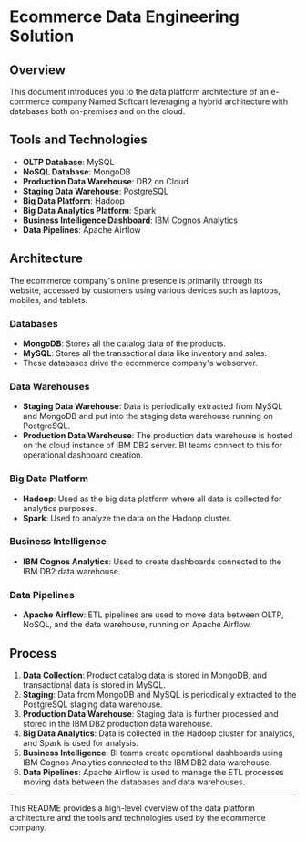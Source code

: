 # Ecommerce Data Engineering Solution

## Overview

This document introduces you to the data platform architecture of an e-commerce company Named Softcart leveraging a hybrid architecture with databases both on-premises and on the cloud.

## Tools and Technologies

- **OLTP Database**: MySQL
- **NoSQL Database**: MongoDB
- **Production Data Warehouse**: DB2 on Cloud
- **Staging Data Warehouse**: PostgreSQL
- **Big Data Platform**: Hadoop
- **Big Data Analytics Platform**: Spark
- **Business Intelligence Dashboard**: IBM Cognos Analytics
- **Data Pipelines**: Apache Airflow

## Architecture

The ecommerce company's online presence is primarily through its website, accessed by customers using various devices such as laptops, mobiles, and tablets.

### Databases

- **MongoDB**: Stores all the catalog data of the products.
- **MySQL**: Stores all the transactional data like inventory and sales.
- These databases drive the ecommerce company's webserver.

### Data Warehouses

- **Staging Data Warehouse**: Data is periodically extracted from MySQL and MongoDB and put into the staging data warehouse running on PostgreSQL.
- **Production Data Warehouse**: The production data warehouse is hosted on the cloud instance of IBM DB2 server. BI teams connect to this for operational dashboard creation.

### Big Data Platform

- **Hadoop**: Used as the big data platform where all data is collected for analytics purposes.
- **Spark**: Used to analyze the data on the Hadoop cluster.

### Business Intelligence

- **IBM Cognos Analytics**: Used to create dashboards connected to the IBM DB2 data warehouse.

### Data Pipelines

- **Apache Airflow**: ETL pipelines are used to move data between OLTP, NoSQL, and the data warehouse, running on Apache Airflow.

## Process

1. **Data Collection**: Product catalog data is stored in MongoDB, and transactional data is stored in MySQL.
2. **Staging**: Data from MongoDB and MySQL is periodically extracted to the PostgreSQL staging data warehouse.
3. **Production Data Warehouse**: Staging data is further processed and stored in the IBM DB2 production data warehouse.
4. **Big Data Analytics**: Data is collected in the Hadoop cluster for analytics, and Spark is used for analysis.
5. **Business Intelligence**: BI teams create operational dashboards using IBM Cognos Analytics connected to the IBM DB2 data warehouse.
6. **Data Pipelines**: Apache Airflow is used to manage the ETL processes moving data between the databases and data warehouses.

---

This README provides a high-level overview of the data platform architecture and the tools and technologies used by the ecommerce company.
